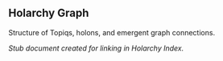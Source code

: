 ## Holarchy Graph

Structure of Topiqs, holons, and emergent graph connections.

_Stub document created for linking in Holarchy Index._